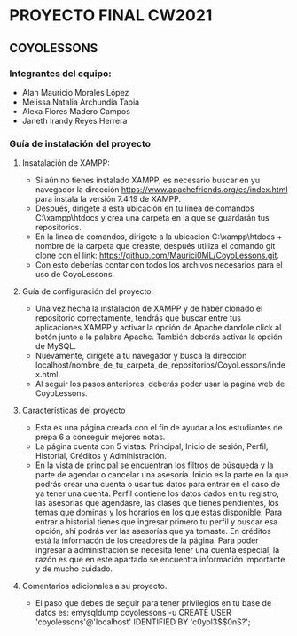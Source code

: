 # PROYECTO FINAL CW2021

## COYOLESSONS

### Integrantes del equipo: 

* Alan Mauricio Morales López
* Melissa Natalia Archundia Tapia
* Alexa Flores Madero Campos
* Janeth Irandy Reyes Herrera

### Guía de instalación del proyecto

1. Insatalación de XAMPP:
   * Si aún no tienes instalado XAMPP, es necesario buscar en yu navegador la dirección https://www.apachefriends.org/es/index.html para instala la versión 7.4.19 de XAMPP.
   * Después, dirigete a esta ubicación en tu línea de comandos C:\xampp\htdocs y crea una carpeta en la que se guardarán tus repositorios.
   * En la línea de comandos, dirigete a la ubicacion C:\xampp\htdocs + nombre de la carpeta que creaste, después utiliza el comando git clone con el link:                                https://github.com/Maurici0ML/CoyoLessons.git.
   * Con esto deberías contar con todos los archivos necesarios para el uso de CoyoLessons.

2. Guía de configuración del proyecto:
    * Una vez hecha la instalación de XAMPP y de haber clonado el repositorio correctamente, tendrás que buscar entre tus aplicaciones XAMPP y activar la opción de Apache             dandole click al botón junto a la palabra Apache. También deberás activar la opción de MySQL.  
    * Nuevamente, dirigete a tu navegador y busca la dirección localhost/nombre_de_tu_carpeta_de_repositorios/CoyoLessons/index.html.
    * Al seguir los pasos anteriores, deberás poder usar la página web de CoyoLessons. 

3. Características del proyecto
    * Esta es una página creada con el fin de ayudar a los estudiantes de prepa 6 a conseguir mejores notas.
    * La página cuenta con 5 vistas: Principal, Inicio de sesión, Perfil, Historial, Créditos y Administración.
    * En la vista de principal se encuentran los filtros de búsqueda y la parte de agendar o cancelar una asesoría. Inicio es la parte en la que podrás crear una cuenta o usar         tus datos para entrar en el caso de ya tener una cuenta. Perfil contiene los datos dados en tu registro, las asesorías que agendasre, las clases que tienes pendientes, los       temas que dominas y los horarios en los que estás disponible. Para entrar a historial tienes que ingresar primero tu perfil y buscar esa opción, ahí podrás ver las               asesorías que ya tomaste. En créditos está la informacón de los creadores de la página. Para poder ingresar a administración se necesita tener una cuenta especial, la           razón es que en este apartado se encuentra información importante y de mucho cuidado.
  
  4. Comentarios adicionales a su proyecto.
     * El paso que debes de seguir para tener privilegios en tu base de datos es: emysqldump coyolessons -u CREATE USER 'coyolessons'@'localhost' IDENTIFIED BY 'c0yol3$$0nS?';

